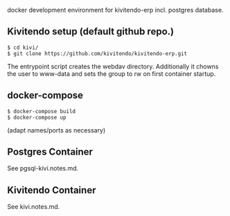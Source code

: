 docker development environment for kivitendo-erp incl. postgres database.

## Kivitendo setup (default github repo.)

    $ cd kivi/
    $ git clone https://github.com/kivitendo/kivitendo-erp.git

The entrypoint script creates the webdav directory.
Additionally it chowns the user to www-data and sets the group to rw
on first container startup.

## docker-compose

    $ docker-compose build
    $ docker-compose up

(adapt names/ports as necessary)

## Postgres Container

See pgsql-kivi.notes.md.

## Kivitendo Container

See kivi.notes.md.
